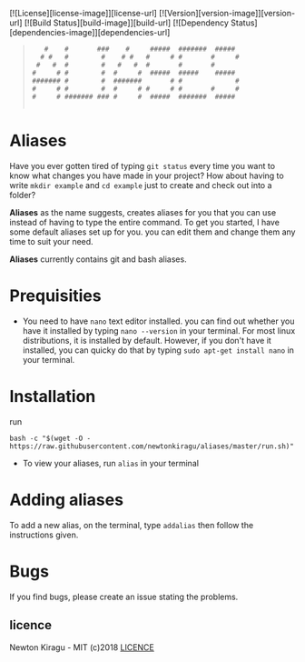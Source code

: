 [![License][license-image]][license-url]
[![Version][version-image]][version-url]
[![Build Status][build-image]][build-url]
[![Dependency Status][dependencies-image]][dependencies-url]
> ```
>    #    #       ###    #     #####  #######  #####  
>   # #   #        #    # #   #     # #       #     # 
>  #   #  #        #   #   #  #       #       #       
> #     # #        #  #     #  #####  #####    #####  
> ####### #        #  #######       # #             # 
> #     # #        #  #     # #     # #       #     # 
> #     # ####### ### #     #  #####  #######  #####  
>                                                    
> ```

# Aliases
Have you ever gotten tired of typing `git status` every time you want to know what changes you have made in your project? How about having to write `mkdir example` and `cd example` just to create and check out into a folder?

**Aliases** as the name suggests, creates aliases for you that you can use instead of having to type the entire command.
To get you started, I have some default aliases set up for you. you can edit them and change them any time to suit your need.

**Aliases** currently contains git and bash aliases.

# Prequisities
- You need to have `nano` text editor installed. you can find out whether you have it installed by typing `nano --version` in your terminal. For most linux distributions, it is installed by default. However, if you don't have it installed, you can quicky do that by typing `sudo apt-get install nano` in your terminal.

# Installation
run
```console
bash -c "$(wget -O - https://raw.githubusercontent.com/newtonkiragu/aliases/master/run.sh)"
```
- To view your aliases, run `alias` in your terminal

# Adding aliases
To add a new alias, on the terminal, type `addalias` then follow the instructions given.

# Bugs
If you find bugs, please create an issue stating the problems.
## licence
Newton Kiragu - MIT (c)2018 [LICENCE](https://github.com/newtonkiragu/aliases/blob/master/LICENSE)
